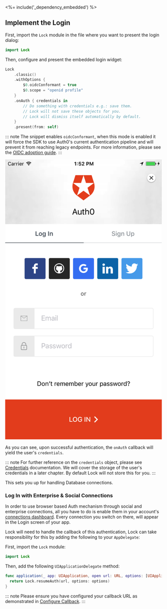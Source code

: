 <%= include('_dependency_embedded') %>

## Implement the Login

First, import the `Lock` module in the file where you want to present the login dialog:

```swift
import Lock
```

Then, configure and present the embedded login widget:

```swift
Lock
    .classic()
    .withOptions {
        $0.oidcConformant = true
        $0.scope = "openid profile"
    }
    .onAuth { credentials in
        // Do something with credentials e.g.: save them.
        // Lock will not save these objects for you.
        // Lock will dismiss itself automatically by default.
    }
    .present(from: self)
```

::: note
The snippet enables `oidcConformant`, when this mode is enabled it will force the SDK to use Auth0's current authentication pipeline and will prevent it from reaching legacy endpoints. For more information, please see the [OIDC adoption guide](https://auth0.com/docs/api-auth/tutorials/adoption).
:::

<div class="phone-mockup"><img src="/media/articles/native-platforms/ios-swift/lock_2_login.png" alt="Lock UI"></div>

As you can see, upon successful authentication, the `onAuth` callback will yield the user's `credentials`.

::: note
For further reference on the `credentials` object, please see
[Credentials](https://github.com/auth0/Auth0.swift/blob/master/Auth0/Credentials.swift) documentation. We will cover the storage of the user's credentials in a later chapter.  By default Lock will not store this for you.
:::

This sets you up for handling Database connections.

### Log In with Enterprise & Social Connections

In order to use browser based Auth mechanism through social and enterprise connections, all you have to do is enable them in your account's [connections dashboard](${manage_url}/#/connections/social). Every connection you switch on there, will appear in the Login screen of your app.

Lock will need to handle the callback of this authentication, Lock can take responsibility for this by adding the following to your `AppDelegate`:

First, import the `Lock` module:

```swift
import Lock
```

Then, add the following `UIApplicationDelegate` method:

```swift
func application(_ app: UIApplication, open url: URL, options: [UIApplicationOpenURLOptionsKey : Any]) -> Bool {
  return Lock.resumeAuth(url, options: options)
}
```

::: note
Please ensure you have configured your callback URL as demonstrated in [Configure Callback](/quickstart/native/ios-swift/00-getting-started#configure-callback-urls).
:::

